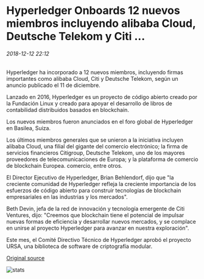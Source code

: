 # Hyperledger Onboards 12 nuevos miembros incluyendo alibaba Cloud, Deutsche Telekom y Citi ...

###### 2018-12-12 22:12

Hyperledger ha incorporado a 12 nuevos miembros, incluyendo firmas importantes como alibaba Cloud, Citi y Deutsche Telekom, según un anuncio publicado el 11 de diciembre.

Lanzado en 2016, Hyperledger es un proyecto de código abierto creado por la Fundación Linux y creado para apoyar el desarrollo de libros de contabilidad distribuidos basados en blockchain.

Los nuevos miembros fueron anunciados en el foro global de Hyperledger en Basilea, Suiza.

Los últimos miembros generales que se unieron a la iniciativa incluyen alibaba Cloud, una filial del gigante del comercio electrónico; la firma de servicios financieros Citigroup, Deutsche Telekom, uno de los mayores proveedores de telecomunicaciones de Europa; y la plataforma de comercio de blockchain Europea. comercio, entre otros.

El Director Ejecutivo de Hyperledger, Brian Behlendorf, dijo que "la creciente comunidad de Hyperledger refleja la creciente importancia de los esfuerzos de código abierto para construir tecnologías de blockchain empresariales en las industrias y los mercados".

Beth Devin, jefa de la red de innovación y tecnología emergente de Citi Ventures, dijo: "Creemos que blockchain tiene el potencial de impulsar nuevas formas de eficiencia y desarrollar nuevos mercados, y se complace en unirse al proyecto Hyperledger para avanzar en nuestra exploración".

Este mes, el Comité Directivo Técnico de Hyperledger aprobó el proyecto URSA, una biblioteca de software de criptografía modular.

[Original source](https://cointelegraph.com/news/hyperledger-onboards-12-new-members-including-alibaba-cloud-deutsche-telekom-and-citi)

![stats](https://c.statcounter.com/11760860/0/a89fa40b/1/ "stats")
